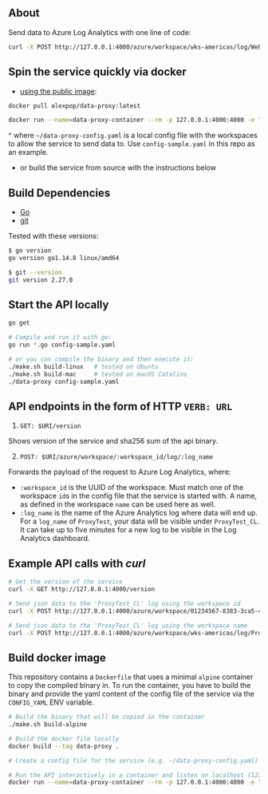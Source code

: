 ## About

Send data to Azure Log Analytics with one line of code:
```bash
curl -X POST http://127.0.0.1:4000/azure/workspace/wks-americas/log/WebTest -d '{"hello":"2021"}'
```

## Spin the service quickly via docker

 * [using the public image](https://hub.docker.com/r/alexpop/data-proxy):

```bash
docker pull alexpop/data-proxy:latest

docker run --name=data-proxy-container --rm -p 127.0.0.1:4000:4000 -e "CONFIG_YAML=$(cat ~/data-proxy-config.yaml)" alexpop/data-proxy:latest
```

^ where `~/data-proxy-config.yaml` is a local config file with the workspaces to allow the service to send data to. Use `config-sample.yaml` in this repo as an example.

 * or build the service from source with the instructions below

## Build Dependencies

  * [Go](https://golang.org/doc/install)
  * [git](https://git-scm.com/downloads)

Tested with these versions:
```bash
$ go version
go version go1.14.8 linux/amd64

$ git --version
git version 2.27.0
```

## Start the API locally

```bash
go get

# Compile and run it with go:
go run *.go config-sample.yaml

# or you can compile the binary and then execute it:
./make.sh build-linux   # tested on Ubuntu
./make.sh build-mac     # tested on macOS Catalina
./data-proxy config-sample.yaml
```

## API endpoints in the form of HTTP `VERB: URL`

1. `GET: $URI/version`

Shows version of the service and sha256 sum of the api binary.

2. `POST: $URI/azure/workspace/:workspace_id/log/:log_name`

Forwards the payload of the request to Azure Log Analytics, where:

 * `:workspace_id` is the UUID of the workspace. Must match one of the workspace `id`s in the config file that the service is started with. A name, as defined in the workspace `name` can be used here as well.
 * `:log_name` is the name of the Azure Analytics log where data will end up. For a `log_name` of `ProxyTest`, your data will be visible under `ProxyTest_CL`. It can take up to five minutes for a new log to be visible in the Log Analytics dashboard.


## Example API calls with _curl_
```bash
# Get the version of the service
curl -X GET http://127.0.0.1:4000/version

# Send json data to the 'ProxyTest_CL' log using the workspace id
curl -X POST http://127.0.0.1:4000/azure/workspace/01234567-8383-3ca5-4b65-d12a5cda0a55/log/ProxyTest -d '{"hello":"world1"}'

# Send json data to the 'ProxyTest_CL' log using the workspace name
curl -X POST http://127.0.0.1:4000/azure/workspace/wks-americas/log/ProxyTest -d '{"hello":"world2"}'
```

## Build docker image

This repository contains a `Dockerfile` that uses a minimal `alpine` container to copy the compiled binary in.
To run the container, you have to build the binary and provide the yaml content of the config file of the service via the `CONFIG_YAML` ENV variable.

```bash
# Build the binary that will be copied in the container
./make.sh build-alpine

# Build the docker file locally
docker build --tag data-proxy .

# Create a config file for the service (e.g. ~/data-proxy-config.yaml) with your azure workspaces. Use config-sample.yaml in this repo as an example.

# Run the API interactively in a container and listen on localhost (127.0.0.1), TCP port 4000
docker run --name=data-proxy-container --rm -p 127.0.0.1:4000:4000 -e "CONFIG_YAML=$(cat ~/data-proxy-config.yaml)" data-proxy
```
